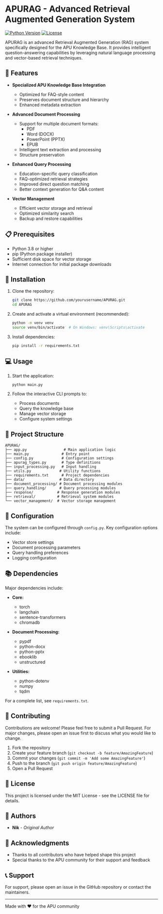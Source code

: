 # APURAG - Advanced Retrieval Augmented Generation System

[![Python Version](https://img.shields.io/badge/python-3.8%2B-blue.svg)](https://www.python.org/downloads/)
[![License](https://img.shields.io/badge/license-MIT-green.svg)](LICENSE)

APURAG is an advanced Retrieval Augmented Generation (RAG) system specifically designed for the APU Knowledge Base. It provides intelligent question-answering capabilities by leveraging natural language processing and vector-based retrieval techniques.

## 🌟 Features

- **Specialized APU Knowledge Base Integration**
  - Optimized for FAQ-style content
  - Preserves document structure and hierarchy
  - Enhanced metadata extraction

- **Advanced Document Processing**
  - Support for multiple document formats:
    - PDF
    - Word (DOCX)
    - PowerPoint (PPTX)
    - EPUB
  - Intelligent text extraction and processing
  - Structure preservation

- **Enhanced Query Processing**
  - Education-specific query classification
  - FAQ-optimized retrieval strategies
  - Improved direct question matching
  - Better context generation for Q&A content

- **Vector Management**
  - Efficient vector storage and retrieval
  - Optimized similarity search
  - Backup and restore capabilities

## 📋 Prerequisites

- Python 3.8 or higher
- pip (Python package installer)
- Sufficient disk space for vector storage
- Internet connection for initial package downloads

## 🚀 Installation

1. Clone the repository:
   ```bash
   git clone https://github.com/yourusername/APURAG.git
   cd APURAG
   ```

2. Create and activate a virtual environment (recommended):
   ```bash
   python -m venv venv
   source venv/bin/activate  # On Windows: venv\Scripts\activate
   ```

3. Install dependencies:
   ```bash
   pip install -r requirements.txt
   ```

## 💻 Usage

1. Start the application:
   ```bash
   python main.py
   ```

2. Follow the interactive CLI prompts to:
   - Process documents
   - Query the knowledge base
   - Manage vector storage
   - Configure system settings

## 📁 Project Structure

```
APURAG/
├── app.py                 # Main application logic
├── main.py               # Entry point
├── config.py             # Configuration settings
├── apurag_types.py       # Type definitions
├── input_processing.py   # Input handling
├── utils.py             # Utility functions
├── requirements.txt      # Project dependencies
├── data/                # Data directory
├── document_processing/ # Document processing modules
├── query_handling/      # Query processing modules
├── response/           # Response generation modules
├── retrieval/          # Retrieval system modules
└── vector_management/  # Vector storage management
```

## 🔧 Configuration

The system can be configured through `config.py`. Key configuration options include:

- Vector store settings
- Document processing parameters
- Query handling preferences
- Logging configuration

## 📚 Dependencies

Major dependencies include:

- **Core:**
  - torch
  - langchain
  - sentence-transformers
  - chromadb

- **Document Processing:**
  - pypdf
  - python-docx
  - python-pptx
  - ebooklib
  - unstructured

- **Utilities:**
  - python-dotenv
  - numpy
  - tqdm

For a complete list, see `requirements.txt`.

## 🤝 Contributing

Contributions are welcome! Please feel free to submit a Pull Request. For major changes, please open an issue first to discuss what you would like to change.

1. Fork the repository
2. Create your feature branch (`git checkout -b feature/AmazingFeature`)
3. Commit your changes (`git commit -m 'Add some AmazingFeature'`)
4. Push to the branch (`git push origin feature/AmazingFeature`)
5. Open a Pull Request

## 📝 License

This project is licensed under the MIT License - see the LICENSE file for details.

## 👥 Authors

- **Nik** - *Original Author*

## 🙏 Acknowledgments

- Thanks to all contributors who have helped shape this project
- Special thanks to the APU community for their support and feedback

## 📞 Support

For support, please open an issue in the GitHub repository or contact the maintainers.

---

Made with ❤️ for the APU community 